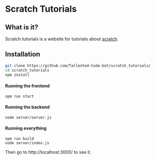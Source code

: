 # Scratch Tutorials
## What is it?
Scratch tutorials is a website for tutorials about [scratch](https://scratch.mit.edu).

## Installation

```bash
git clone https://github.com/Tallented-Code-bot/scratch_tutorials/
cd scratch_tutorials
npm install
```


#### Running the frontend

```
npm run start
```


#### Running the backend

```
node server/server.js
```

#### Running everything

```
npm run build
node server/index.js
```

Then go to http://localhost:3000/ to see it.